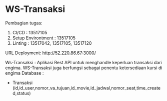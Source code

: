 # WS-Transaksi

Pembagian tugas:

1. CI/CD : 13517105
2. Setup Environtment : 13517105
3. Linting : 13517042, 13517105, 13517120

URL Deployment: http://52.220.86.67:3000/

Ws-Transaksi :
Aplikasi Rest API untuk menghandle keperluan transaksi dari engima. WS-Transaksi juga berfungsi sebagai penentu ketersediaan kursi di engima
Database :
- Transaksi (id,id_user,nomor_va_tujuan,id_movie,id_jadwal,nomor_seat,time_created,status)